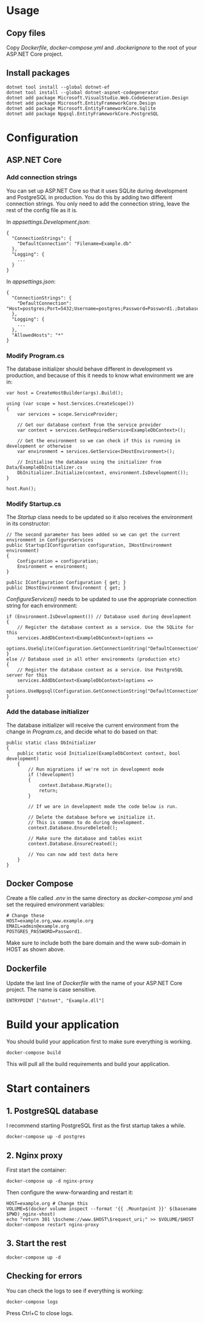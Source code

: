 # Usage

## Copy files

Copy _Dockerfile_,  _docker-compose.yml_ and _.dockerignore_ to the root of your ASP.NET Core project.

## Install packages

```
dotnet tool install --global dotnet-ef
dotnet tool install --global dotnet-aspnet-codegenerator
dotnet add package Microsoft.VisualStudio.Web.CodeGeneration.Design
dotnet add package Microsoft.EntityFrameworkCore.Design
dotnet add package Microsoft.EntityFrameworkCore.Sqlite
dotnet add package Npgsql.EntityFrameworkCore.PostgreSQL
```

# Configuration

## ASP.NET Core

### Add connection strings

You can set up ASP.NET Core so that it uses SQLite during development and PostgreSQL in production. You do this by adding two different connection strings. You only need to add the connection string, leave the rest of the config file as it is.

In _appsettings.Development.json_:

```
{
  "ConnectionStrings": {
    "DefaultConnection": "Filename=Example.db"
  },
  "Logging": {
    ...
  }
}
```

In _appsettings.json_:

```
{
  "ConnectionStrings": {
    "DefaultConnection": "Host=postgres;Port=5432;Username=postgres;Password=Password1.;Database=postgres;"
  },
  "Logging": {
    ...
  },
  "AllowedHosts": "*"
}
```

### Modify Program.cs

The database initializer should behave different in development vs production, and because of this it needs to know what environment we are in:

```
var host = CreateHostBuilder(args).Build();

using (var scope = host.Services.CreateScope())
{
    var services = scope.ServiceProvider;

    // Get our database context from the service provider
    var context = services.GetRequiredService<ExampleDbContext>();

    // Get the environment so we can check if this is running in development or otherwise
    var environment = services.GetService<IHostEnvironment>();

    // Initialise the database using the initializer from Data/ExampleDbInitializer.cs
    DbInitializer.Initialize(context, environment.IsDevelopment());
}

host.Run();
```

### Modify Startup.cs

The _Startup_ class needs to be updated so it also receives the environment in its constructor:

```
// The second parameter has been added so we can get the current environment in ConfigureServices
public Startup(IConfiguration configuration, IHostEnvironment environment)
{
    Configuration = configuration;
    Environment = environment;
}

public IConfiguration Configuration { get; }
public IHostEnvironment Environment { get; }
```

_ConfigureServices()_ needs to be updated to use the appropriate connection string for each environment:

```
if (Environment.IsDevelopment()) // Database used during development
{
    // Register the database context as a service. Use the SQLite for this
    services.AddDbContext<ExampleDbContext>(options =>
        options.UseSqlite(Configuration.GetConnectionString("DefaultConnection")));
}
else // Database used in all other environments (production etc)
{
    // Register the database context as a service. Use PostgreSQL server for this
    services.AddDbContext<ExampleDbContext>(options =>
        options.UseNpgsql(Configuration.GetConnectionString("DefaultConnection")));
}
```

### Add the database initializer

The database initializer will receive the current environment from the change in _Program.cs_, and decide what to do based on that:

```
public static class DbInitializer
{
    public static void Initialize(ExampleDbContext context, bool development)
    {
        // Run migrations if we're not in development mode
        if (!development)
        {
            context.Database.Migrate();
            return;
        }

        // If we are in development mode the code below is run.

        // Delete the database before we initialize it.
        // This is common to do during development.
        context.Database.EnsureDeleted();

        // Make sure the database and tables exist
        context.Database.EnsureCreated();

        // You can now add test data here
    }
}
```

## Docker Compose

Create a file called _.env_ in the same directory as _docker-compose.yml_ and set the required environment variables:

```
# Change these
HOST=example.org,www.example.org
EMAIL=admin@example.org
POSTGRES_PASSWORD=Password1.
```

Make sure to include both the bare domain and the www sub-domain in HOST as shown above.

## Dockerfile

Update the last line of _Dockerfile_ with the name of your ASP.NET Core project. The name is case sensitive. 

`ENTRYPOINT ["dotnet", "Example.dll"]`

# Build your application

You should build your application first to make sure everything is working.

`docker-compose build`

This will pull all the build requirements and build your application.

# Start containers

## 1. PostgreSQL database

I recommend starting PostgreSQL first as the first startup takes a while.

`docker-compose up -d postgres`

## 2. Nginx proxy

First start the container:

`docker-compose up -d nginx-proxy`

Then configure the www-forwarding and restart it:

```
HOST=example.org # Change this
VOLUME=$(docker volume inspect --format '{{ .Mountpoint }}' $(basename $PWD)_nginx-vhost)
echo "return 301 \$scheme://www.$HOST\$request_uri;" >> $VOLUME/$HOST
docker-compose restart nginx-proxy
```

## 3. Start the rest

`docker-compose up -d`

## Checking for errors

You can check the logs to see if everything is working:

`docker-compose logs`

Press Ctrl+C to close logs.
